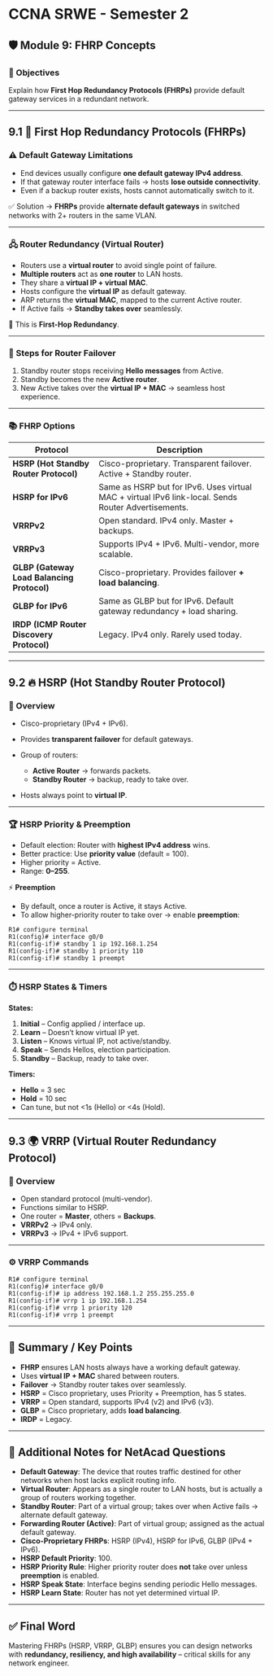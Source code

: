 # CCNA SRWE - Semester 2

## 🛡️ Module 9: FHRP Concepts

### 🎯 Objectives

Explain how **First Hop Redundancy Protocols (FHRPs)** provide default gateway services in a redundant network.

---

## 9.1 🔄 First Hop Redundancy Protocols (FHRPs)

### ⚠️ Default Gateway Limitations

* End devices usually configure **one default gateway IPv4 address**.
* If that gateway router interface fails → hosts **lose outside connectivity**.
* Even if a backup router exists, hosts cannot automatically switch to it.

✅ Solution → **FHRPs** provide **alternate default gateways** in switched networks with 2+ routers in the same VLAN.

---

### 🖧 Router Redundancy (Virtual Router)

* Routers use a **virtual router** to avoid single point of failure.
* **Multiple routers** act as **one router** to LAN hosts.
* They share a **virtual IP + virtual MAC**.
* Hosts configure the **virtual IP** as default gateway.
* ARP returns the **virtual MAC**, mapped to the current Active router.
* If Active fails → **Standby takes over** seamlessly.

📌 This is **First-Hop Redundancy**.

---

### 🔁 Steps for Router Failover

1. Standby router stops receiving **Hello messages** from Active.
2. Standby becomes the new **Active router**.
3. New Active takes over the **virtual IP + MAC** → seamless host experience.

---

### 📚 FHRP Options

| Protocol                                   | Description                                                                                         |
| ------------------------------------------ | --------------------------------------------------------------------------------------------------- |
| **HSRP (Hot Standby Router Protocol)**     | Cisco-proprietary. Transparent failover. Active + Standby router.                                   |
| **HSRP for IPv6**                          | Same as HSRP but for IPv6. Uses virtual MAC + virtual IPv6 link-local. Sends Router Advertisements. |
| **VRRPv2**                                 | Open standard. IPv4 only. Master + backups.                                                         |
| **VRRPv3**                                 | Supports IPv4 + IPv6. Multi-vendor, more scalable.                                                  |
| **GLBP (Gateway Load Balancing Protocol)** | Cisco-proprietary. Provides failover **+ load balancing**.                                          |
| **GLBP for IPv6**                          | Same as GLBP but for IPv6. Default gateway redundancy + load sharing.                               |
| **IRDP (ICMP Router Discovery Protocol)**  | Legacy. IPv4 only. Rarely used today.                                                               |

---

## 9.2 🔥 HSRP (Hot Standby Router Protocol)

### 📖 Overview

* Cisco-proprietary (IPv4 + IPv6).
* Provides **transparent failover** for default gateways.
* Group of routers:

  * **Active Router** → forwards packets.
  * **Standby Router** → backup, ready to take over.
* Hosts always point to **virtual IP**.

---

### 🏆 HSRP Priority & Preemption

* Default election: Router with **highest IPv4 address** wins.
* Better practice: Use **priority value** (default = 100).
* Higher priority = Active.
* Range: **0–255**.

⚡ **Preemption**

* By default, once a router is Active, it stays Active.
* To allow higher-priority router to take over → enable **preemption**:

```
R1# configure terminal
R1(config)# interface g0/0
R1(config-if)# standby 1 ip 192.168.1.254
R1(config-if)# standby 1 priority 110
R1(config-if)# standby 1 preempt
```

---

### ⏱️ HSRP States & Timers

**States:**

1. **Initial** – Config applied / interface up.
2. **Learn** – Doesn’t know virtual IP yet.
3. **Listen** – Knows virtual IP, not active/standby.
4. **Speak** – Sends Hellos, election participation.
5. **Standby** – Backup, ready to take over.

**Timers:**

* **Hello** = 3 sec
* **Hold** = 10 sec
* Can tune, but not <1s (Hello) or <4s (Hold).

---

## 9.3 🌍 VRRP (Virtual Router Redundancy Protocol)

### 📖 Overview

* Open standard protocol (multi-vendor).
* Functions similar to HSRP.
* One router = **Master**, others = **Backups**.
* **VRRPv2** → IPv4 only.
* **VRRPv3** → IPv4 + IPv6 support.

---

### ⚙️ VRRP Commands

```
R1# configure terminal
R1(config)# interface g0/0
R1(config-if)# ip address 192.168.1.2 255.255.255.0
R1(config-if)# vrrp 1 ip 192.168.1.254
R1(config-if)# vrrp 1 priority 120
R1(config-if)# vrrp 1 preempt
```

---



## 📝 Summary / Key Points

* **FHRP** ensures LAN hosts always have a working default gateway.
* Uses **virtual IP + MAC** shared between routers.
* **Failover** → Standby router takes over seamlessly.
* **HSRP** = Cisco proprietary, uses Priority + Preemption, has 5 states.
* **VRRP** = Open standard, supports IPv4 (v2) and IPv6 (v3).
* **GLBP** = Cisco proprietary, adds **load balancing**.
* **IRDP** = Legacy.

---

## 📌 Additional Notes for NetAcad Questions

* **Default Gateway**: The device that routes traffic destined for other networks when host lacks explicit routing info.
* **Virtual Router**: Appears as a single router to LAN hosts, but is actually a group of routers working together.
* **Standby Router**: Part of a virtual group; takes over when Active fails → alternate default gateway.
* **Forwarding Router (Active)**: Part of virtual group; assigned as the actual default gateway.
* **Cisco-Proprietary FHRPs**: HSRP (IPv4), HSRP for IPv6, GLBP (IPv4 + IPv6).
* **HSRP Default Priority**: 100.
* **HSRP Priority Rule**: Higher priority router does **not** take over unless **preemption** is enabled.
* **HSRP Speak State**: Interface begins sending periodic Hello messages.
* **HSRP Learn State**: Router has not yet determined virtual IP.

---

## ✅ Final Word

Mastering FHRPs (HSRP, VRRP, GLBP) ensures you can design networks with **redundancy, resiliency, and high availability** – critical skills for any network engineer.
